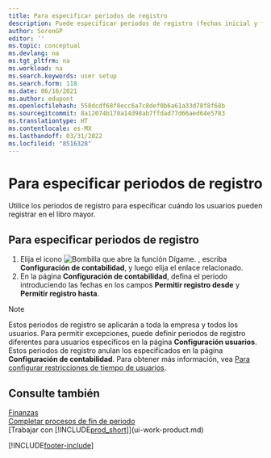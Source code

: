 ```yaml
---
title: Para especificar periodos de registro
description: Puede especificar periodos de registro (fechas inicial y final de registro) para configurar cuándo pueden los usuarios hacer registros en la contabilidad.
author: SorenGP
editor: ''
ms.topic: conceptual
ms.devlang: na
ms.tgt_pltfrm: na
ms.workload: na
ms.search.keywords: user setup
ms.search.form: 118
ms.date: 06/16/2021
ms.author: edupont
ms.openlocfilehash: 558dcdf68f8ecc6a7c8def0b6a61a33d78f8f68b
ms.sourcegitcommit: 8a12074b170a14d98ab7ffdad77d66aed64e5783
ms.translationtype: HT
ms.contentlocale: es-MX
ms.lasthandoff: 03/31/2022
ms.locfileid: "8516328"
---
```

# <a name="specify-posting-periods"></a>Para especificar periodos de registro

Utilice los periodos de registro para especificar cuándo los usuarios pueden registrar en el libro mayor.  

## <a name="to-specify-posting-periods"></a>Para especificar periodos de registro

1. Elija el icono ![Bombilla que abre la función Dígame.](media/ui-search/search_small.png "Dígame qué desea hacer") , escriba **Configuración de contabilidad**, y luego elija el enlace relacionado.  
2. En la página **Configuración de contabilidad**, defina el periodo introduciendo las fechas en los campos **Permitir registro desde** y **Permitir registro hasta**.  

> [!NOTE]  
> Estos periodos de registro se aplicarán a toda la empresa y todos los usuarios. Para permitir excepciones, puede definir periodos de registro diferentes para usuarios específicos en la página **Configuración usuarios**. Estos periodos de registro anulan los especificados en la página **Configuración de contabilidad**. Para obtener más información, vea [Para configurar restricciones de tiempo de usuarios](ui-define-granular-permissions.md#to-set-up-user-time-constraints).

## <a name="see-also"></a>Consulte también

[Finanzas](finance.md)  
[Completar procesos de fin de periodo](year-how-complete-period-end-processes.md)  
[Trabajar con [!INCLUDE[prod_short](includes/prod_short.md)]](ui-work-product.md)


[!INCLUDE[footer-include](includes/footer-banner.md)]
